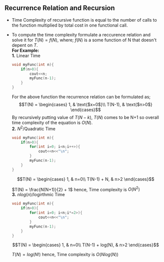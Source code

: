 ## Recurrence Relation and Recursion

* Time Complexity of recursive function is equal to the number of calls to the function multiplied by total cost in one functional call.
* To compute the time complexity formulate a reccurence relation and solve it for $T(N) = f(N)$, where; $f(N)$ is a some function of N that doesn't depent on $T$. \
    **For Example:**\
    **1.** Linear Time
    ```c
    void myFunc(int n){
        if(n>0){
            cout<<n;
            myFunc(n-1);
        }
    }
    ```
    For the above function the recurrence relation can be formulated as; \
    $$T(N) = \begin{cases}
                1, & \text{$x=0$}\\
                T(N-1), & \text{$n>0$}
            \end{cases}$$ 
    By recursively putting value of $T(N-k)$, $T(N) \text{ comes to be N+1}$ so overall time complexity of the equation is $O(N)$.\
    **2.** $N^2$/Quadratic Time
    ```c
    void myFunc(int n){
        if(n>0){
            for(int i=0; i<n;i++>){
                cout<<n<<"\n";
            }
            myFunc(n-1);
        }
    }
    ```
    $$T(N) = \begin{cases}
            1, & n=0\\
            T(N-1) + N, & n>2
            \end{cases}$$
    
    $T(N) = \frac{N(N+1)}{2} + 1$ hence, Time complexity is $O(N^2)$\
    **3.** $nlog(n)$/logirthmic Time
    ```c
    void myFunc(int n){
        if(n>0){
            for(int i=0; i<n;i*=2>){
                cout<<n<<"\n";
            }
            myFunc(n-1);
        }
    }
    ```
    $$T(N) = \begin{cases}
            1, & n=0\\
            T(N-1) + log(N), & n>2
            \end{cases}$$
    
    $T(N) = log(N!)$ hence, Time complexity is $O(Nlog(N))$